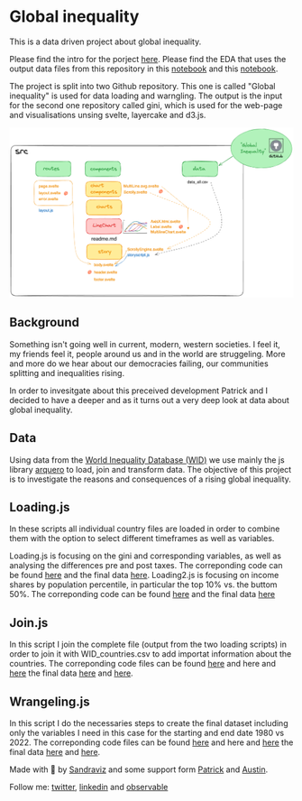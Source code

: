 # Global inequality

This is a data driven project about global inequality.

Please find the intro for the porject [here](https://github.com/sandravizz/Intro-Global-Inequality).
Please find the EDA that uses the output data files from this repository in this [notebook](https://observablehq.com/@sandraviz/global-inequality) and this [notebook](https://observablehq.com/d/b8a01ac60f823d87).

The project is split into two Github repository. This one is called "Global inequality" is used for data loading and warngling. The output is the input for the second one repository called gini, which is used for the web-page and visualisations unsing svelte, layercake and d3.js.

![alt text](image.png)

## Background

Something isn't going well in current, modern, western societies. I feel it, my friends feel it, people around us and in the world are struggeling. More and more do we hear about our democracies failing, our communities splitting and inequalities rising.

In order to invesitgate about this preceived development Patrick and I decided to have a deeper and as it turns out a very deep look at data about global inequality.

## Data

Using data from the [World Inequality Database (WID)](https://wid.world/) we use mainly the js library [arquero](https://www.npmjs.com/package/arquero) to load, join and transform data. The objective of this project is to investigate the reasons and consequences of a rising global inequality.

## Loading.js

In these scripts all individual country files are loaded in order to combine them with the option to select different timeframes as well as variables.

Loading.js is focusing on the gini and corresponding variables, as well as analysing the differences pre and post taxes.
The correponding code can be found [here](js/loading.js) and the final data [here](js/output_data/loading.js).
Loading2.js is focusing on income shares by population percentile, in particular the top 10% vs. the buttom 50%.
The correponding code can be found [here](js/output_data/tidy_data.csv) and the final data [here](js/output_data/tidy_data2.csv)

## Join.js

In this script I join the complete file (output from the two loading scripts) in order to join it with WID_countries.csv to add importat information about the countries.
The correponding code files can be found [here](js/join.js) and here and [here](js/join2.js) the final data [here](js/output_data/data_all.csv) and [here](js/output_data/data_all2.csv).

## Wrangeling.js

In this script I do the necessaries steps to create the final dataset including only the variables I need in this case for the starting and end date 1980 vs 2022.
The correponding code files can be found [here](js/wrangeling.js) and here and [here](js/wrangeling2.js) the final data [here](js/output_data/gini_1980_2022.csv) and [here](js/output_data/share_1980_2022.csv).

Made with :green_heart: by [Sandraviz](https://www.sandraviz.com/bio) and some support form [Patrick](https://www.linkedin.com/in/patrickwojda/) and [Austin](https://github.com/thataustin?tab=overview&from=2024-06-01&to=2024-06-12).

Follow me: [twitter](https://twitter.com/SandraCrypto), [linkedin](https://www.linkedin.com/in/sandradataviz/) and [observable](https://observablehq.com/@sandraviz)
